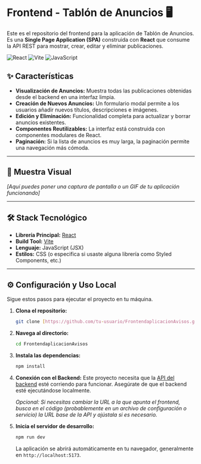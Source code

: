 # Frontend - Tablón de Anuncios 🖥️

Este es el repositorio del frontend para la aplicación de Tablón de Anuncios. Es una **Single Page Application (SPA)** construida con **React** que consume la API REST para mostrar, crear, editar y eliminar publicaciones.

![React](https://img.shields.io/badge/React-20232A?style=for-the-badge&logo=react&logoColor=61DAFB)
![Vite](https://img.shields.io/badge/Vite-646CFF?style=for-the-badge&logo=vite&logoColor=white)
![JavaScript](https://img.shields.io/badge/JavaScript-F7DF1E?style=for-the-badge&logo=javascript&logoColor=black)



## ✨ Características

* **Visualización de Anuncios:** Muestra todas las publicaciones obtenidas desde el backend en una interfaz limpia.
* **Creación de Nuevos Anuncios:** Un formulario modal permite a los usuarios añadir nuevos títulos, descripciones e imágenes.
* **Edición y Eliminación:** Funcionalidad completa para actualizar y borrar anuncios existentes.
* **Componentes Reutilizables:** La interfaz está construida con componentes modulares de React.
* **Paginación:** Si la lista de anuncios es muy larga, la paginación permite una navegación más cómoda.

---

## 📸 Muestra Visual

*[Aquí puedes poner una captura de pantalla o un GIF de tu aplicación funcionando]*

---

## 🛠️ Stack Tecnológico

* **Librería Principal:** [React](https://reactjs.org/)
* **Build Tool:** [Vite](https://vitejs.dev/)
* **Lenguaje:** JavaScript (JSX)
* **Estilos:** CSS (o especifica si usaste alguna librería como Styled Components, etc.)

---

## ⚙️ Configuración y Uso Local

Sigue estos pasos para ejecutar el proyecto en tu máquina.

1.  **Clona el repositorio:**
    ```bash
    git clone [https://github.com/tu-usuario/FrontendaplicacionAvisos.git](https://github.com/tu-usuario/FrontendaplicacionAvisos.git)
    ```

2.  **Navega al directorio:**
    ```bash
    cd FrontendaplicacionAvisos
    ```

3.  **Instala las dependencias:**
    ```bash
    npm install
    ```

4.  **Conexión con el Backend:**
    Este proyecto necesita que la [API del backend](URL_DEL_REPOSITORIO_BACKEND) esté corriendo para funcionar. Asegúrate de que el backend esté ejecutándose localmente.

    *Opcional: Si necesitas cambiar la URL a la que apunta el frontend, busca en el código (probablemente en un archivo de configuración o servicio) la URL base de la API y ajústala si es necesario.*

5.  **Inicia el servidor de desarrollo:**
    ```bash
    npm run dev
    ```
    La aplicación se abrirá automáticamente en tu navegador, generalmente en `http://localhost:5173`.

